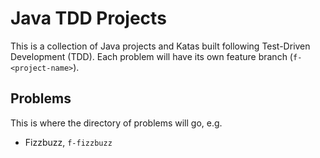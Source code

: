 # Java TDD Projects

This is a collection of Java projects and Katas built following Test-Driven Development (TDD).
Each problem will have its own feature branch (`f-<project-name>`).

## Problems

This is where the directory of problems will go, e.g.

- Fizzbuzz, `f-fizzbuzz`
